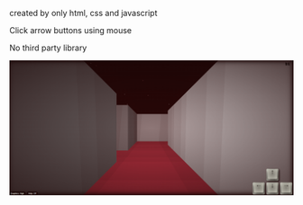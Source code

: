 created by only html, css and javascript

Click arrow buttons using mouse

No third party library

![alt text](image.png)